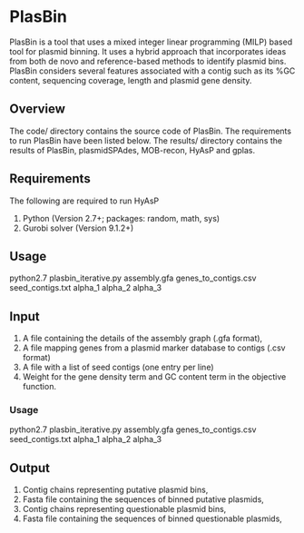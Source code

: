# PlasBin
PlasBin is a tool that uses a mixed integer linear programming (MILP) based tool for plasmid binning. It uses a hybrid approach that incorporates ideas from both de novo and reference-based methods to identify plasmid bins. PlasBin considers several features associated with a contig such as
its %GC content, sequencing coverage, length and plasmid gene density.

## Overview
The code/ directory contains the source code of PlasBin. The requirements to run PlasBin have been listed below. The results/ directory contains the results of PlasBin, plasmidSPAdes, MOB-recon, HyAsP and gplas.

## Requirements
The following are required to run HyAsP
1. Python (Version 2.7+; packages: random, math, sys)
2. Gurobi solver (Version 9.1.2+)

## Usage
python2.7 plasbin_iterative.py assembly.gfa genes_to_contigs.csv seed_contigs.txt alpha_1 alpha_2 alpha_3

## Input
1. A file containing the details of the assembly graph (.gfa format), 
2. A file mapping genes from a plasmid marker database to contigs (.csv format)
3. A file with a list of seed contigs (one entry per line) 
4. Weight for the gene density term and GC content term in the objective function.

### Usage
python2.7 plasbin_iterative.py assembly.gfa genes_to_contigs.csv seed_contigs.txt alpha_1 alpha_2 alpha_3

## Output
1. Contig chains representing putative plasmid bins, 
2. Fasta file containing the sequences of binned putative plasmids,
3. Contig chains representing questionable plasmid bins,
4. Fasta file containing the sequences of binned questionable plasmids,
